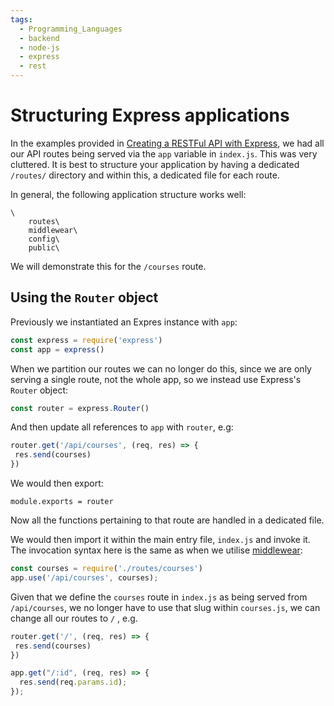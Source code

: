 ```yaml
---
tags:
  - Programming_Languages
  - backend
  - node-js
  - express
  - rest
---
```


# Structuring Express applications

In the examples provided in [Creating a RESTFul API with Express](./Create_RESTful_API_with_Express.md), we had all our API routes being served via the `app` variable in `index.js`. This was very cluttered. It is best to structure your application by having a dedicated `/routes/` directory and within this, a dedicated file for each route. 

In general, the following application structure works well:

```
\
    routes\
    middlewear\
    config\
    public\

```

We will demonstrate this for the `/courses` route. 

## Using the `Router` object
Previously we instantiated an Expres instance with `app`:

```js
const express = require('express')
const app = express()
```
When we partition our routes we can no longer do this, since we are only serving a single route, not the whole app, so we instead use Express's `Router` object:

```js
const router = express.Router()
```

And then update all references to `app` with `router`, e.g:
```js
router.get('/api/courses', (req, res) => {
 res.send(courses)
})
```

We would then export:

```
module.exports = router
```

Now all the functions pertaining to that route are handled in a dedicated file. 

We would then import it within the main entry file, `index.js`  and invoke it. The invocation syntax here is the same as when we utilise [middlewear](./Middleware.md): 

```js
const courses = require('./routes/courses')
app.use('/api/courses', courses);
```

Given that we define the `courses` route in `index.js` as being served from `/api/courses`, we no longer have to use that slug within `courses.js`, we can change all our routes to `/` , e.g. 

```js
router.get('/', (req, res) => {
 res.send(courses)
})
```
````js
app.get("/:id", (req, res) => {
  res.send(req.params.id);
});

